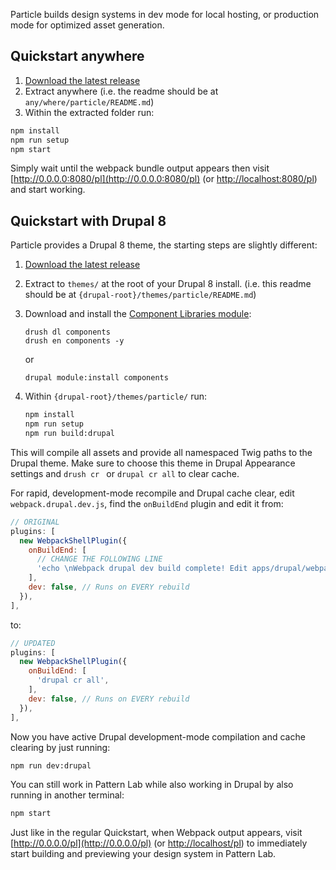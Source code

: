 Particle builds design systems in dev mode for local hosting, or production mode for optimized asset generation.

## Quickstart anywhere

1. [Download the latest release](https://github.com/phase2/particle/releases)
1. Extract anywhere (i.e. the readme should be at `any/where/particle/README.md`)
1. Within the extracted folder run:

```bash
npm install
npm run setup
npm start
```

Simply wait until the webpack bundle output appears then visit [http://0.0.0.0:8080/pl](http://0.0.0.0:8080/pl) (or [http://localhost:8080/pl](http://localhost:8080/pl)) and start working.

## Quickstart with Drupal 8

Particle provides a Drupal 8 theme, the starting steps are slightly different:

1. [Download the latest release](https://github.com/phase2/particle/releases)
1. Extract to `themes/` at the root of your Drupal 8 install. (i.e. this readme should be at `{drupal-root}/themes/particle/README.md`)
1. Download and install the [Component Libraries module](https://www.drupal.org/project/components):
       
    ```
    drush dl components
    drush en components -y
    ```
    
    or
    
    ```
    drupal module:install components
    ```

1. Within `{drupal-root}/themes/particle/` run:

    ```bash
    npm install
    npm run setup
    npm run build:drupal
    ```

This will compile all assets and provide all namespaced Twig paths to the Drupal theme. Make sure to choose this theme in Drupal Appearance settings and `drush cr ` or `drupal cr all` to clear cache.

For rapid, development-mode recompile and Drupal cache clear, edit `webpack.drupal.dev.js`, find the `onBuildEnd` plugin and edit it from:

```js
// ORIGINAL
plugins: [
  new WebpackShellPlugin({
    onBuildEnd: [
      // CHANGE THE FOLLOWING LINE
      'echo \nWebpack drupal dev build complete! Edit apps/drupal/webpack.drupal.dev.js to replace this line with `drupal cr all` now.',
    ],
    dev: false, // Runs on EVERY rebuild
  }),
],
```

to:

```js
// UPDATED
plugins: [
  new WebpackShellPlugin({
    onBuildEnd: [
      'drupal cr all',
    ],
    dev: false, // Runs on EVERY rebuild
  }),
],
```

Now you have active Drupal development-mode compilation and cache clearing by just running:

```bash
npm run dev:drupal
```

You can still work in Pattern Lab while also working in Drupal by also running in another terminal:

```bash
npm start
```

Just like in the regular Quickstart, when Webpack output appears, visit [http://0.0.0.0/pl](http://0.0.0.0/pl) (or [http://localhost/pl](http://localhost/pl)) to immediately start building and previewing your design system in Pattern Lab.
